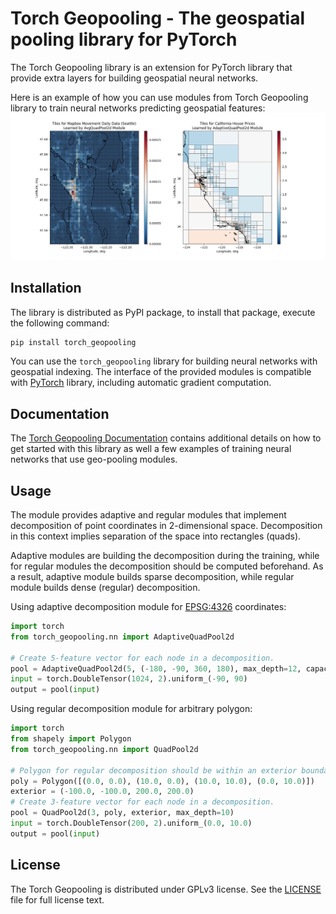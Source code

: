 # Torch Geopooling - The geospatial pooling library for PyTorch

The Torch Geopooling library is an extension for PyTorch library that provide extra layers for
building geospatial neural networks.

Here is an example of how you can use modules from Torch Geopooling library to train neural
networks predicting geospatial features:
![example](docs/index.png)

## Installation

The library is distributed as PyPI package, to install that package, execute the following
command:
```sh
pip install torch_geopooling
```

You can use the `torch_geopooling` library for building neural networks with geospatial indexing.
The interface of the provided modules is compatible with [PyTorch](https://pytorch.org) library,
including automatic gradient computation.

## Documentation

The [Torch Geopooling Documentation](https://torch-geopooling.readthedocs.org) contains additional
details on how to get started with this library as well a few examples of training neural networks
that use geo-pooling modules.

## Usage

The module provides adaptive and regular modules that implement decomposition of point coordinates
in 2-dimensional space. Decomposition in this context implies separation of the space into
rectangles (quads).

Adaptive modules are building the decomposition during the training, while for regular modules
the decomposition should be computed beforehand. As a result, adaptive module builds sparse
decomposition, while regular module builds dense (regular) decomposition.

Using adaptive decomposition module for [EPSG:4326](https://epsg.io/4326) coordinates:
```py
import torch
from torch_geopooling.nn import AdaptiveQuadPool2d

# Create 5-feature vector for each node in a decomposition.
pool = AdaptiveQuadPool2d(5, (-180, -90, 360, 180), max_depth=12, capacity=10)
input = torch.DoubleTensor(1024, 2).uniform_(-90, 90)
output = pool(input)
```

Using regular decomposition module for arbitrary polygon:
```py
import torch
from shapely import Polygon
from torch_geopooling.nn import QuadPool2d

# Polygon for regular decomposition should be within an exterior boundary.
poly = Polygon([(0.0, 0.0), (10.0, 0.0), (10.0, 10.0), (0.0, 10.0)])
exterior = (-100.0, -100.0, 200.0, 200.0)
# Create 3-feature vector for each node in a decomposition.
pool = QuadPool2d(3, poly, exterior, max_depth=10)
input = torch.DoubleTensor(200, 2).uniform_(0.0, 10.0)
output = pool(input)
```

## License

The Torch Geopooling is distributed under GPLv3 license. See the [LICENSE](LICENSE) file for full
license text.
